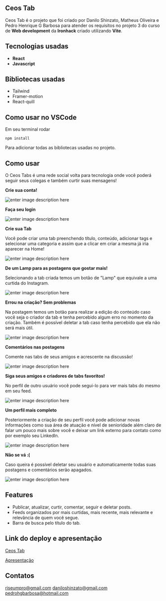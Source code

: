 ## Ceos Tab

Ceos Tab é o projeto que foi criado por Danilo Shinzato, Matheus Oliveira e Pedro Henrique G Barbosa para atender os requisitos no projeto 3 do curso de **Web development** da **Ironhack** criado utilizando **Vite**.

 ## Tecnologias usadas 
- **React**
- **Javascript**

## Bibliotecas usadas
- Tailwind
- Framer-motion
- React-quill

## Como usar no VSCode

Em seu terminal rodar

````
npm install
````

Para adicionar todas as bibliotecas usadas no projeto.

## Como usar 


O Ceos Tabs é uma rede social volta para tecnologia onde você poderá seguir seus colegas e também curtir suas mensagens!

**Crie sua conta!**

![enter image description here](https://i.imgur.com/OThSRiB.png)

**Faça seu login**

![enter image description here](https://i.imgur.com/mr5wXtw.png)

**Crie sua Tab**

Você pode criar uma tab preenchendo título, conteúdo, adicionar tags e selecionar uma categoria e assim que a clicar em criar a mesma já iria aparecer na Home!


![enter image description here](https://i.imgur.com/shT6MLl.png)

**De um Lamp para as postagens que gostar mais!**

Selecionando a tab criada temos um botão de "Lamp" que equivale a uma curtida do Instagram.


![enter image description here](https://i.imgur.com/9fiKnVB.png)


**Errou na criação? Sem problemas**

Na postagem temos um botão para realizar a edição do conteúdo caso você seja o criador da tab  e tenha percebido algum erro no momento da criação. Também é possível deletar a tab caso tenha percebido que ela não será mais útil.


![enter image description here](https://i.imgur.com/5pXE4iG.png)


**Comentários nas postagens**

Comente nas tabs de seus amigos e acrescente na discussão!


![enter image description here](https://i.imgur.com/3GNnaIX.png)

**Siga seus amigos e criadores de tabs favoritos!**

No perfil de outro usuário você pode segui-lo para ver mais tabs do mesmo em seu feed.


![enter image description here](https://i.imgur.com/vwd1Iex.png)

**Um perfil mais completo**

Posteriormente a criação de seu perfil você pode adicionar novas informações como sua área de atuação e nível de senioridade além claro de falar um pouco mais sobre você e deixar um link externo para contato como por exemplo seu LinkedIn.


![enter image description here](https://i.imgur.com/u5lqVBT.png)

**Não se vá :(**

Caso queira é possível deletar seu usuário e automaticamente todas suas postagens e comentários serão apagados.


![enter image description here](https://i.imgur.com/NwsoB8N.png)

## Features

- Publicar, atualizar, curtir, comentar, seguir e deletar posts.
- Feeds organizados por mais curtidas, mais recente, mais relevante e relevância de quem você segue.
- Barra de busca pelo título do tab.
  

## Link do deploy e apresentação

[Ceos Tab](https://ceos-tab.vercel.app/)




[Apresentação](https://docs.google.com/presentation/d/1C9CTV23978u2TRAckSKa9F0SR5VrpoKOpCM-i5UEBdw/edit?usp=sharing)

## Contatos

riseumpro@gmail.com
daniloshinzato@gmail.com
pedrohgbarbosa@hotmail.com

